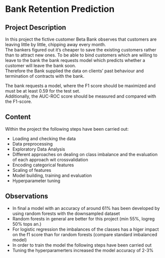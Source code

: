 # Bank Retention Prediction

## Project Description
In this project the fictive customer Beta Bank observes that customers are leaving little by little, chipping away every month.  
The bankers figured out it’s cheaper to save the existing customers rather than to attract new ones. 
To be able to bind customers which are willing to leave to the bank the bank requests model which predicts whether a customer will leave the bank soon.  
Therefore the Bank supplied the data on clients’ past behaviour and termination of contracts with the bank.  

The bank requests a model, where the F1 score should be maximized and must be at least 0.59 for the test set.  
Additionally, the AUC-ROC score should be measured and compared with the F1-score.

## Content
Within the project the following steps have been carried out:

- Loading and checking the data
- Data preprocessing
- Exploratory Data Analysis
- Different approaches on dealing on class imbalance and the evaluation of each approach wit crossvalidation
- Encoding categorical features
- Scaling of features
- Model building, training and evaluation
- Hyperparameter tuning

## Observations
- In final a model with an accuracy of around 61% has been developed by using random forests with the downsampled dataset
- Random forests in general are better for this project (min 55%, logreg 50% tops an.)
- For logistic regression the imbalances of the classes has a higer impact on the f1 score than for random forests (compare standard imbalanced model)
- In order to train the model the following steps have been carried out 
- Tuning the hyperparamerters increased the model accuracy of 2-3%
